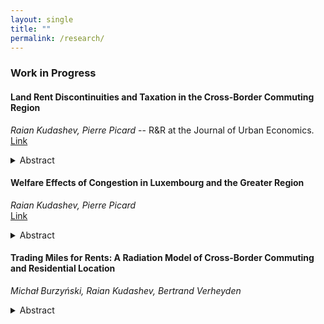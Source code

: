 ```yaml
---
layout: single
title: ""
permalink: /research/
---
```


### **Work in Progress**

#### **Land Rent Discontinuities and Taxation in the Cross-Border Commuting Region** 
*Raian Kudashev, Pierre Picard*   -- R&R at the Journal of Urban Economics.
[Link](https://hdl.handle.net/10993/66030)  
<details>
  <summary>Abstract</summary>
  <p>
    Cross-border housing markets have become more prevalent in Europe since the establishment of the European Union. Using data from the functional urban area of Luxembourg, we document significant floorspace price discontinuities at the borders of Luxembourg with Belgium, France, and Germany. Employing a quantitative spatial urban model and spatial regression discontinuity techniques, we show that differences in tax rates and tax importation account for 9% and 17% of the observed price jump, respectively. The remaining price discrepancy is explained by differences in productivity and amenities.
  </p>
</details>

#### **Welfare Effects of Congestion in Luxembourg and the Greater Region**  
*Raian Kudashev, Pierre Picard*  
[Link](https://hdl.handle.net/10993/66092)  
<details>
  <summary>Abstract</summary>
  <p>
    This paper studies the effects of congestion relief in a spatial general equilibrium model of Luxembourg and its cross-border commuting zone. Using traffic speed data, we apply a difference-in-differences design on Luxembourg’s highways to measure congestion severity and identify choke points. We then simulate counterfactual scenarios where highway speeds are set to free-flow levels and track the resulting changes in output, welfare, and fiscal revenues. Economic output rises in Luxembourg City and Esch, while other cities lose production but gain in resident welfare. For residents of Luxembourg City, we estimate a short-run welfare loss of EUR 1,140 per person per year, which becomes a welfare gain of EUR 3,490 in the long run after population reallocation. When accounting for migration from the outside economy, the welfare effect in Luxembourg City turns negative at EUR 8,110 per person per year. The elimination of congestion induces a fiscal gain of EUR 2.50 billion per year in the short run, EUR 1.18 billion in the long run, and EUR 7.04 billion when accounting for migration inflows.
  </p>
</details>

#### **Trading Miles for Rents: A Radiation Model of Cross-Border Commuting and Residential Location**  
*Michał Burzyński, Raian Kudashev, Bertrand Verheyden*  
<details>
  <summary>Abstract</summary>
  <p>
    We develop a spatial general equilibrium model of commuting that embeds a radiation-style sequential job search into a framework with endogenous wages, amenities, and a density-dependent disamenity. Calibrated to granular data from Luxembourg and its cross-border region, the model captures heterogeneous mobility responses across occupations and countries. Counterfactual congestion relief reveals that lower commuting times can increase both wages and employment if the resulting expansion of the opportunity set intensifies competition for labor. The framework combines the tractability of quantitative spatial models with a realistic frictional labor market, enabling a detailed assessment of the interaction between transportation and the labor market in integrated regions.
  </p>
</details>